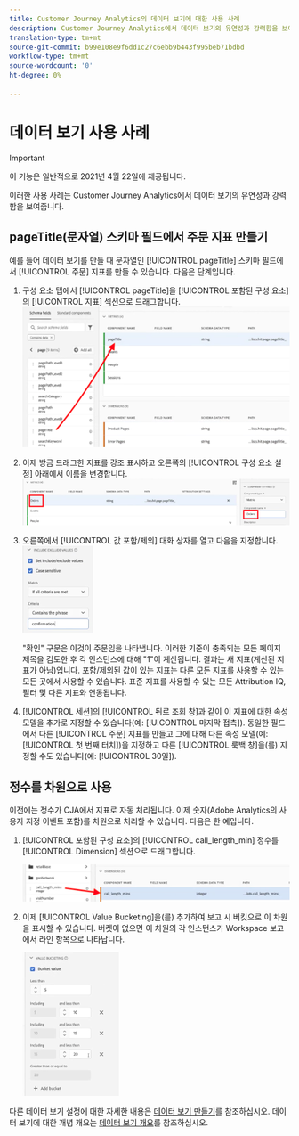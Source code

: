 ```yaml
---
title: Customer Journey Analytics의 데이터 보기에 대한 사용 사례
description: Customer Journey Analytics에서 데이터 보기의 유연성과 강력함을 보여주는 다양한 사용 사례
translation-type: tm+mt
source-git-commit: b99e108e9f6dd1c27c6ebb9b443f995beb71bdbd
workflow-type: tm+mt
source-wordcount: '0'
ht-degree: 0%

---
```



# 데이터 보기 사용 사례

>[!IMPORTANT]
>
>이 기능은 일반적으로 2021년 4월 22일에 제공됩니다.

이러한 사용 사례는 Customer Journey Analytics에서 데이터 보기의 유연성과 강력함을 보여줍니다.

## pageTitle(문자열) 스키마 필드에서 주문 지표 만들기

예를 들어 데이터 보기를 만들 때 문자열인 [!UICONTROL pageTitle] 스키마 필드에서 [!UICONTROL 주문] 지표를 만들 수 있습니다. 다음은 단계입니다.

1. 구성 요소 탭에서 [!UICONTROL pageTitle]을 [!UICONTROL 포함된 구성 요소]의 [!UICONTROL 지표] 섹션으로 드래그합니다.
   ![](assets/use-case1a.png)
1. 이제 방금 드래그한 지표를 강조 표시하고 오른쪽의 [!UICONTROL 구성 요소 설정] 아래에서 이름을 변경합니다.
   ![](assets/orders.png)
1. 오른쪽에서 [!UICONTROL 값 포함/제외] 대화 상자를 열고 다음을 지정합니다.
   ![](assets/orders2.png)

   &quot;확인&quot; 구문은 이것이 주문임을 나타냅니다. 이러한 기준이 충족되는 모든 페이지 제목을 검토한 후 각 인스턴스에 대해 &quot;1&quot;이 계산됩니다. 결과는 새 지표(계산된 지표가 아님)입니다. 포함/제외된 값이 있는 지표는 다른 모든 지표를 사용할 수 있는 모든 곳에서 사용할 수 있습니다. 표준 지표를 사용할 수 있는 모든 Attribution IQ, 필터 및 다른 지표와 연동됩니다.
1. [!UICONTROL 세션]의 [!UICONTROL 뒤로 조회 창]과 같이 이 지표에 대한 속성 모델을 추가로 지정할 수 있습니다(예: [!UICONTROL 마지막 접촉]).
동일한 필드에서 다른 [!UICONTROL 주문] 지표를 만들고 그에 대해 다른 속성 모델(예: [!UICONTROL 첫 번째 터치])을 지정하고 다른 [!UICONTROL 룩백 창]을(를) 지정할 수도 있습니다(예: [!UICONTROL 30일]).

## 정수를 차원으로 사용

이전에는 정수가 CJA에서 지표로 자동 처리됩니다. 이제 숫자(Adobe Analytics의 사용자 지정 이벤트 포함)를 차원으로 처리할 수 있습니다. 다음은 한 예입니다.

1. [!UICONTROL 포함된 구성 요소]의 [!UICONTROL call_length_min] 정수를 [!UICONTROL Dimension] 섹션으로 드래그합니다.

   ![](assets/integers.png)

1. 이제 [!UICONTROL Value Bucketing]을(를) 추가하여 보고 시 버킷으로 이 차원을 표시할 수 있습니다. 버켓이 없으면 이 차원의 각 인스턴스가 Workspace 보고에서 라인 항목으로 나타납니다.

   ![](assets/bucketing.png)

다른 데이터 보기 설정에 대한 자세한 내용은 [데이터 보기 만들기](/help/data-views/create-dataview2.md)를 참조하십시오.
데이터 보기에 대한 개념 개요는 [데이터 보기 개요](/help/data-views/data-views.md)를 참조하십시오.